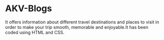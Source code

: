 # AKV-Blogs
It offers information about different travel destinations and places to visit in order to make your trip smooth, memorable and enjoyable.It has been coded using HTML and CSS.
